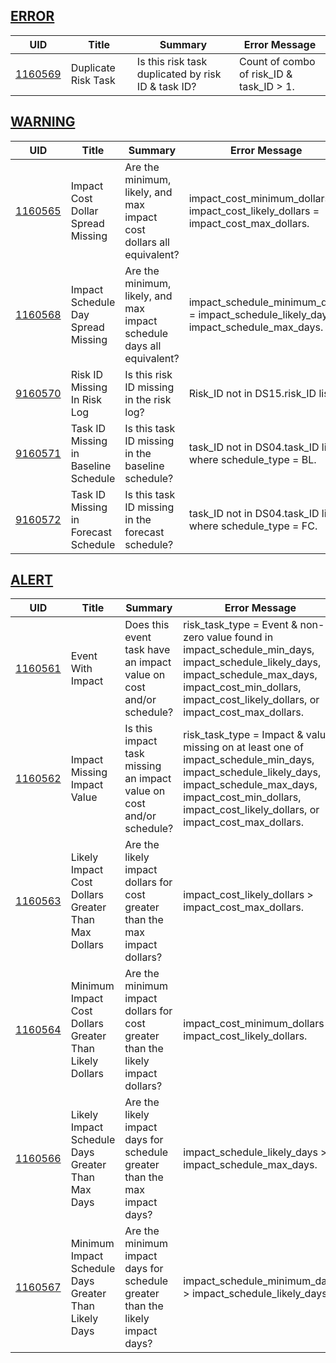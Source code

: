 ## [ERROR](/DIQs/error)

| UID | Title | Summary | Error Message |
|-----|-------|---------|---------------|
| [1160569](/DIQs/DS16/1160569) | Duplicate Risk Task | Is this risk task duplicated by risk ID & task ID? | Count of combo of risk_ID & task_ID > 1. |
## [WARNING](/DIQs/warning)

| UID | Title | Summary | Error Message |
|-----|-------|---------|---------------|
| [1160565](/DIQs/DS16/1160565) | Impact Cost Dollar Spread Missing | Are the minimum, likely, and max impact cost dollars all equivalent? | impact_cost_minimum_dollars = impact_cost_likely_dollars = impact_cost_max_dollars. |
| [1160568](/DIQs/DS16/1160568) | Impact Schedule Day Spread Missing | Are the minimum, likely, and max impact schedule days all equivalent? | impact_schedule_minimum_days = impact_schedule_likely_days = impact_schedule_max_days. |
| [9160570](/DIQs/DS16/9160570) | Risk ID Missing In Risk Log | Is this risk ID missing in the risk log? | Risk_ID not in DS15.risk_ID list. |
| [9160571](/DIQs/DS16/9160571) | Task ID Missing in Baseline Schedule | Is this task ID missing in the baseline schedule? | task_ID not in DS04.task_ID list where schedule_type = BL. |
| [9160572](/DIQs/DS16/9160572) | Task ID Missing in Forecast Schedule | Is this task ID missing in the forecast schedule? | task_ID not in DS04.task_ID list where schedule_type = FC. |
## [ALERT](/DIQs/alert)

| UID | Title | Summary | Error Message |
|-----|-------|---------|---------------|
| [1160561](/DIQs/DS16/1160561) | Event With Impact | Does this event task have an impact value on cost and/or schedule? | risk_task_type = Event & non-zero value found in impact_schedule_min_days, impact_schedule_likely_days, impact_schedule_max_days, impact_cost_min_dollars, impact_cost_likely_dollars, or impact_cost_max_dollars. |
| [1160562](/DIQs/DS16/1160562) | Impact Missing Impact Value | Is this impact task missing an impact value on cost and/or schedule? | risk_task_type = Impact & value missing on at least one of impact_schedule_min_days, impact_schedule_likely_days, impact_schedule_max_days, impact_cost_min_dollars, impact_cost_likely_dollars, or impact_cost_max_dollars. |
| [1160563](/DIQs/DS16/1160563) | Likely Impact Cost Dollars Greater Than Max Dollars | Are the likely impact dollars for cost greater than the max impact dollars? | impact_cost_likely_dollars > impact_cost_max_dollars. |
| [1160564](/DIQs/DS16/1160564) | Minimum Impact Cost Dollars Greater Than Likely Dollars | Are the minimum impact dollars for cost greater than the likely impact dollars? | impact_cost_minimum_dollars > impact_cost_likely_dollars. |
| [1160566](/DIQs/DS16/1160566) | Likely Impact Schedule Days Greater Than Max Days | Are the likely impact days for schedule greater than the max impact days? | impact_schedule_likely_days > impact_schedule_max_days. |
| [1160567](/DIQs/DS16/1160567) | Minimum Impact Schedule Days Greater Than Likely Days | Are the minimum impact days for schedule greater than the likely impact days? | impact_schedule_minimum_days > impact_schedule_likely_days. |
